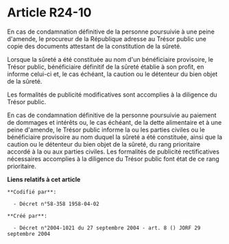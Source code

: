 # Article R24-10

En cas de condamnation définitive de la personne poursuivie à une peine d'amende, le procureur de la République adresse au
Trésor public une copie des documents attestant de la constitution de la sûreté.

Lorsque la sûreté a été constituée au nom d'un bénéficiaire provisoire, le Trésor public, bénéficiaire définitif de la sûreté
établie à son profit, en informe celui-ci et, le cas échéant, la caution ou le détenteur du bien objet de la sûreté.

Les formalités de publicité modificatives sont accomplies à la diligence du Trésor public.

En cas de condamnation définitive de la personne poursuivie au paiement de dommages et intérêts ou, le cas échéant, de la
dette alimentaire et à une peine d'amende, le Trésor public informe la ou les parties civiles ou le bénéficiaire provisoire
au nom duquel la sûreté a été constituée, ainsi que la caution ou le détenteur du bien objet de la sûreté, du rang
prioritaire accordé à la ou aux parties civiles. Les formalités de publicité rectificatives nécessaires accomplies à la
diligence du Trésor public font état de ce rang prioritaire.

**Liens relatifs à cet article**

	**Codifié par**:

	  - Décret n°58-358 1958-04-02

	**Créé par**:

	  - Décret n°2004-1021 du 27 septembre 2004 - art. 8 () JORF 29 septembre 2004
